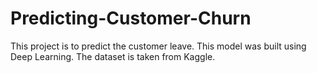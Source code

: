 # Predicting-Customer-Churn
This project is to predict the customer leave. This model was built using Deep Learning. The dataset is taken from Kaggle.
